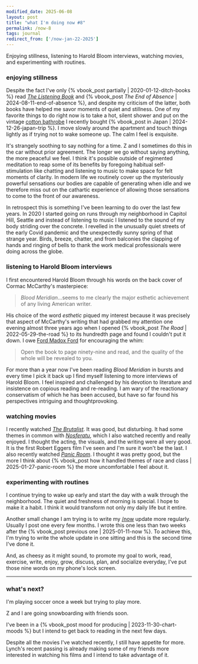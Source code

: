 ```yaml
---
modified_date: 2025-06-08
layout: post
title: "what I'm doing now #8"
permalink: /now-8
tags: journal
redirect_from: ['/now-jan-22-2025']
---
```


Enjoying stillness, listening to Harold Bloom interviews, watching movies, and experimenting with routines.
<!--more-->

### enjoying stillness

Despite the fact I've only {% vbook_post partially | 2020-01-12-ditch-books %} read [_The Listening Book_](https://www.goodreads.com/book/show/13136146-the-listening-book) and {% vbook_post _The End of Absence_ | 2024-08-11-end-of-absence %}, and despite my criticism of the latter, both books have helped me savor moments of quiet and stillness.
One of my favorite things to do right now is to take a hot, silent shower and put on the vintage [cotton bathrobe](https://en.wikipedia.org/wiki/Yukata) I recently bought {% vbook_post in Japan | 2024-12-26-japan-trip %}.
I move slowly around the apartment and touch things lightly as if trying not to wake someone up.
The calm I feel is exquisite.

It's strangely soothing to say nothing for a time.
Z and I sometimes do this in the car without prior agreement.
The longer we go without saying anything, the more peaceful we feel.
I think it's possible outside of regimented meditation to reap some of its benefits by foregoing habitual self-stimulation like chatting and listening to music to make space for felt moments of clarity.
In modern life we routinely cover up the mysteriously powerful sensations our bodies are capable of generating when idle and we therefore miss out on the cathartic experience of allowing those sensations to come to the front of our awareness.

In retrospect this is something I've been learning to do over the last few years.
In 2020 I started going on runs through my neighborhood in Capitol Hill, Seattle and instead of listening to music I listened to the sound of my body striding over the concrete.
I revelled in the unusually quiet streets of the early Covid pandemic and the unexpectedly sunny spring of that strange year.
Birds, breeze, chatter, and from balconies the clapping of hands and ringing of bells to thank the work medical professionals were doing across the globe.

### listening to Harold Bloom interviews

I first encountered Harold Bloom through his words on the back cover of Cormac McCarthy's masterpiece:
> _Blood Meridian_...seems to me clearly the major esthetic achievement of any living American writer.

His choice of the word _esthetic_ piqued my interest because it was precisely that aspect of McCarthy's writing that had grabbed my attention one evening almost three years ago when I opened {% vbook_post _The Road_ | 2022-05-29-the-road %} to its hundredth page and found I couldn't put it down.
I owe [Ford Madox Ford](https://www.goodreads.com/quotes/14417-open-the-book-to-page-ninety-nine-and-read-and-the) for encouraging the whim:

> Open the book to page ninety-nine and read, and the quality of the whole will be revealed to you.

For more than a year now I've been reading _Blood Meridian_ in bursts and every time I pick it back up I find myself listening to more interviews of Harold Bloom.
I feel inspired and challenged by his devotion to literature and insistence on copious reading and re-reading.
I am wary of the reactionary conservatism of which he has been accused, but have so far found his perspectives intriguing and thoughtprovoking.

### watching movies

I recently watched [_The Brutalist_](https://en.wikipedia.org/wiki/The_Brutalist).
It was good, but disturbing.
It had some themes in common with [_Nosferatu_](https://en.wikipedia.org/wiki/Nosferatu_(2024_film)), which I also watched recently and really enjoyed.
I thought the acting, the visuals, and the writing were all very good.
It is the first Robert Eggers film I've seen and I'm sure it won't be the last.
I also recently watched [_Panic Room_](https://en.wikipedia.org/wiki/Panic_Room).
I thought it was pretty good, but the more I think about {% vbook_post how it handled themes of race and class | 2025-01-27-panic-room %} the more uncomfortable I feel about it.

### experimenting with routines

I continue trying to wake up early and start the day with a walk through the neighborhood.
The quiet and freshness of morning is special.
I hope to make it a habit.
I think it would transform not only my daily life but it entire.

Another small change I am trying is to write my [/now]({{site.baseurl}}/now) update more regularly.
Usually I post one every few months.
I wrote this one less than two weeks after the {% vbook_post previous one | 2025-01-11-now %}.
To achieve this, I'm trying to write the whole update in one sitting and this is the second time I've done it.

And, as cheesy as it might sound, to promote my goal to work, read, exercise, write, enjoy, grow, discuss, plan, and socialize everyday, I've put those nine words on my phone's lock screen.

---

### what's next?

I'm playing soccer once a week but trying to play more.

Z and I are going snowboarding with friends soon.

I've been in a {% vbook_post mood for producing | 2023-11-30-chart-moods %} but I intend to get back to reading in the next few days.

Despite all the movies I've watched recently, I still have appetite for more.
Lynch's recent passing is already making some of my friends more interested in watching his films and I intend to take advantage of it.
